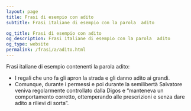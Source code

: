 ```yaml
---
layout: page
title: Frasi di esempio con adito 
subtitle: Frasi italiane di esempio con la parola  adito

og_title: Frasi di esempio con adito 
og_description: Frasi italiane di esempio con la parola  adito
og_type: website
permalink: /frasi/a/adito.html
---
```


Frasi italiane di esempio contenenti la parola adito:


- I regali che uno fa gli apron la strada e gli danno adito ai grandi.
- Comunque, durante i permessi e poi durante la semilibertà Salvatore veniva regolarmente controllato dalla Digos e “manteneva un comportamento corretto, ottemperando alle prescrizioni e senza dare adito a rilievi di sorta”.
